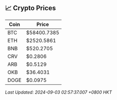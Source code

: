 ## 📈 Crypto Prices

| Coin | Price |
| ---- | ----- |
| BTC | $58400.7385 |
| ETH | $2520.5861 |
| BNB | $520.2705 |
| CRV | $0.2806 |
| ARB | $0.5129 |
| OKB | $36.4031 |
| DOGE | $0.0975 |

_Last Updated: 2024-09-03 02:57:37.007 +0800 HKT_